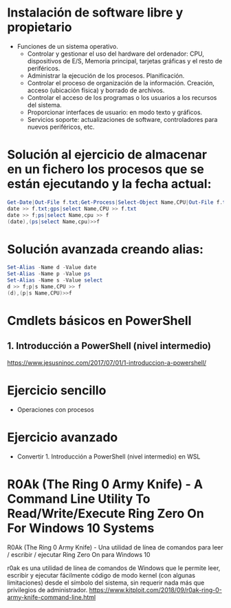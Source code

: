 # Instalación de software libre y propietario

- Funciones de un sistema operativo.
  - Controlar y gestionar el uso del hardware del ordenador: CPU, dispositivos de E/S, Memoria principal, tarjetas gráficas y el resto de periféricos.
  - Administrar la ejecución de los procesos. Planificación.
  - Controlar el proceso de organización de la información. Creación, acceso (ubicación física) y borrado de archivos.
  - Controlar el acceso de los programas o los usuarios a los recursos del sistema.
  - Proporcionar interfaces de usuario: en modo texto y gráficos.
  - Servicios soporte: actualizaciones de software, controladores para nuevos periféricos, etc.

# Solución al ejercicio de almacenar en un fichero los procesos que se están ejecutando y la fecha actual:
```PowerShell
Get-Date|Out-File f.txt;Get-Process|Select-Object Name,CPU|Out-File f.txt -Append
date >> f.txt;gps|select Name,CPU >> f.txt
date >> f;ps|select Name,cpu >> f
(date),(ps|select Name,cpu)>>f
```
# Solución avanzada creando alias:
```PowerShell
Set-Alias -Name d -Value date
Set-Alias -Name p -Value ps
Set-Alias -Name s -Value select
d >> f;p|s Name,CPU >> f
(d),(p|s Name,CPU)>>f
```

# Cmdlets básicos en PowerShell
## 1. Introducción a PowerShell (nivel intermedio)
https://www.jesusninoc.com/2017/07/01/1-introduccion-a-powershell/

# Ejercicio sencillo
* Operaciones con procesos

# Ejercicio avanzado
* Convertir 1. Introducción a PowerShell (nivel intermedio) en WSL

# R0Ak (The Ring 0 Army Knife) - A Command Line Utility To Read/Write/Execute Ring Zero On For Windows 10 Systems
R0Ak (The Ring 0 Army Knife) - Una utilidad de línea de comandos para leer / escribir / ejecutar Ring Zero On para Windows 10 

r0ak es una utilidad de línea de comandos de Windows que le permite leer, escribir y ejecutar fácilmente código de modo kernel (con algunas limitaciones) desde el símbolo del sistema, sin requerir nada más que privilegios de administrador.
https://www.kitploit.com/2018/09/r0ak-ring-0-army-knife-command-line.html

